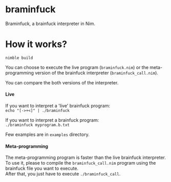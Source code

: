 # braminfuck
Braminfuck, a brainfuck interpreter in Nim.

# How it works?

```nimble build```

You can choose to execute the live program (```braminfuck.nim```) or the
meta-programming version of the brainfuck interpreter
(```braminfuck_call.nim```).

You can compare the both versions of the interpreter.

#### Live

If you want to interpret a 'live' brainfuck program:  
```echo "[->+<]" | ./braminfuck```

If you want to interpret a brainfuck program:  
```./braminfuck myprogram.b.txt```

Few examples are in ```examples``` directory.

#### Meta-programming

The meta-programming program is faster than the live brainfuck interpreter.  
To use it, please to compile the ```braminfuck_call.nim``` program using the
brainfuck file you want to execute.  
After that, you just have to execute ```./braminfuck_call```.
